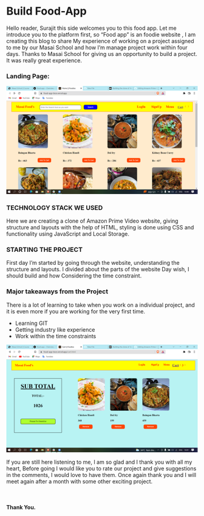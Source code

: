 # Build Food-App
<p>Hello reader, Surajit this side welcomes you to this food app. Let me introduce you to the platform first, so “Food app” is an foodie website , I am creating this blog to share My experience of working on a project assigned to me by our Masai School
and how I’m manage project work within four days. Thanks to Masai School for giving us an opportunity to build a project. It was really great experience.</p>
<h3>Landing Page: </h3>
<img src="https://raw.githubusercontent.com/Surajit-Dhar/Photos/main/Screenshot%20(112).png" alt="project pik">
<h3>TECHNOLOGY STACK WE USED</h3>
<p>Here we are creating a clone of Amazon Prime Video website, giving structure and layouts with the help of HTML, styling is done using CSS and functionality using JavaScript and Local Storage.</p>
<h3>STARTING THE PROJECT</h3>
<p>First day I’m started by going through the website, understanding the structure and layouts.
I divided about the parts of the website Day wish, I should build and how Considering the time constraint.</p>
<h3>Major takeaways from the Project</h3>
<p>There is a lot of learning to take when you work on a individual project, and it is even more if you are working for the very first time.</p>
<ul>
  <li>Learning GIT</li>
  <li>Getting industry like experience</li>
  <li>Work within the time constraints</li>
</ul>

<img src="https://raw.githubusercontent.com/Surajit-Dhar/Photos/main/Screenshot%20(113).png" alt="project pik">
<p>If you are still here listening to me, I am so glad and I thank you with all my heart, Before going I would like you to rate our project and give suggestions in the comments, I would love to have them. Once again thank you and I will meet again after a month with some other exciting project.</p>
<br/>
<h4>Thank You.</h4>
